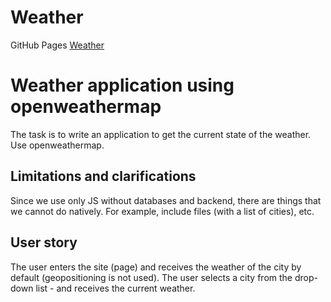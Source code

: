 # Weather 
<p>GitHub Pages <a href="">Weather</a></p>
<h1> Weather application using openweathermap</h1>
<p>The task is to write an application to get the current state of the weather. Use openweathermap.</p>

<h2>Limitations and clarifications</h2>
<p>Since we use only JS without databases and backend, there are things that we cannot do natively. For example, include files (with a list of cities), etc.</p>

<h2>User story</h2>

<p>The user enters the site (page) and receives the weather of the city by default (geopositioning is not used). The user selects a city from the drop-down list - and receives the current weather.</p>
